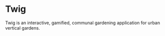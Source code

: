# Twig
Twig is an interactive, gamified, communal gardening application for urban vertical gardens.
